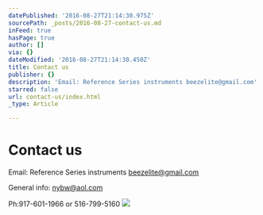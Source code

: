 ```yaml
---
datePublished: '2016-08-27T21:14:30.975Z'
sourcePath: _posts/2016-08-27-contact-us.md
inFeed: true
hasPage: true
author: []
via: {}
dateModified: '2016-08-27T21:14:30.450Z'
title: Contact us
publisher: {}
description: 'Email: Reference Series instruments beezelite@gmail.com'
starred: false
url: contact-us/index.html
_type: Article

---
```

# Contact us

Email: Reference Series instruments beezelite@gmail.com

General info: nybw@aol.com

Ph:917-601-1966 or 516-799-5160
![](https://the-grid-user-content.s3-us-west-2.amazonaws.com/7ec8cbaf-4dbb-4b98-9771-51ad955d0657.jpg)